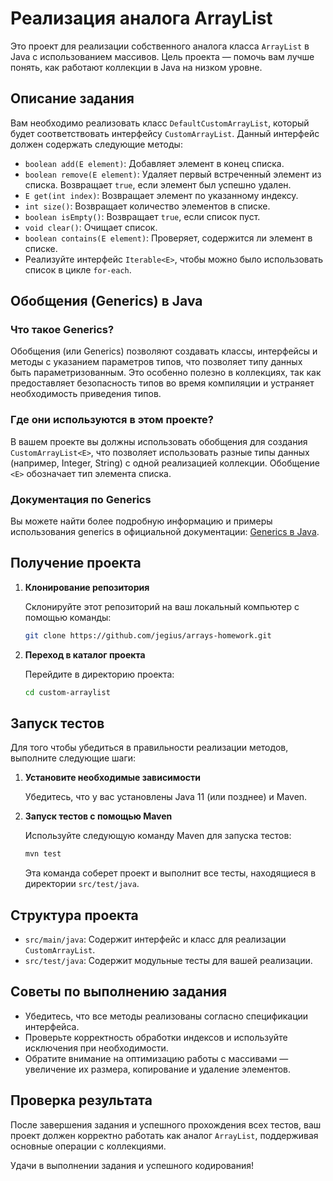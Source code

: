 # Реализация аналога ArrayList

Это проект для реализации собственного аналога класса `ArrayList` в Java с использованием массивов. Цель проекта — помочь вам лучше понять, как работают коллекции в Java на низком уровне.

## Описание задания

Вам необходимо реализовать класс `DefaultCustomArrayList`, который будет соответствовать интерфейсу `CustomArrayList`. Данный интерфейс должен содержать следующие методы:

- `boolean add(E element)`: Добавляет элемент в конец списка.
- `boolean remove(E element)`: Удаляет первый встреченный элемент из списка. Возвращает `true`, если элемент был успешно удален.
- `E get(int index)`: Возвращает элемент по указанному индексу.
- `int size()`: Возвращает количество элементов в списке.
- `boolean isEmpty()`: Возвращает `true`, если список пуст.
- `void clear()`: Очищает список.
- `boolean contains(E element)`: Проверяет, содержится ли элемент в списке.
- Реализуйте интерфейс `Iterable<E>`, чтобы можно было использовать список в цикле `for-each`.

## Обобщения (Generics) в Java

### Что такое Generics?

Обобщения (или Generics) позволяют создавать классы, интерфейсы и методы с указанием параметров типов, что позволяет типу данных быть параметризованным. Это особенно полезно в коллекциях, так как предоставляет безопасность типов во время компиляции и устраняет необходимость приведения типов.

### Где они используются в этом проекте?

В вашем проекте вы должны использовать обобщения для создания `CustomArrayList<E>`, что позволяет использовать разные типы данных (например, Integer, String) с одной реализацией коллекции. Обобщение `<E>` обозначает тип элемента списка.

### Документация по Generics

Вы можете найти более подробную информацию и примеры использования generics в официальной документации: [Generics в Java](https://docs.oracle.com/javase/tutorial/extra/generics/).

## Получение проекта

1. **Клонирование репозитория**

   Склонируйте этот репозиторий на ваш локальный компьютер с помощью команды:

   ```bash
   git clone https://github.com/jegius/arrays-homework.git
   ```

2. **Переход в каталог проекта**

   Перейдите в директорию проекта:

   ```bash
   cd custom-arraylist
   ```

## Запуск тестов

Для того чтобы убедиться в правильности реализации методов, выполните следующие шаги:

1. **Установите необходимые зависимости**

   Убедитесь, что у вас установлены Java 11 (или позднее) и Maven.

2. **Запуск тестов с помощью Maven**

   Используйте следующую команду Maven для запуска тестов:

   ```bash
   mvn test
   ```

   Эта команда соберет проект и выполнит все тесты, находящиеся в директории `src/test/java`.

## Структура проекта

- `src/main/java`: Содержит интерфейс и класс для реализации `CustomArrayList`.
- `src/test/java`: Содержит модульные тесты для вашей реализации.

## Советы по выполнению задания

- Убедитесь, что все методы реализованы согласно спецификации интерфейса.
- Проверьте корректность обработки индексов и используйте исключения при необходимости.
- Обратите внимание на оптимизацию работы с массивами — увеличение их размера, копирование и удаление элементов.

## Проверка результата

После завершения задания и успешного прохождения всех тестов, ваш проект должен корректно работать как аналог `ArrayList`, поддерживая основные операции с коллекциями.

Удачи в выполнении задания и успешного кодирования!